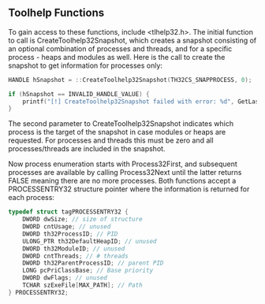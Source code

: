 ## Toolhelp Functions

To gain access to these functions, include <tlhelp32.h>. The initial function to call is CreateToolhelp32Snapshot, which creates a snapshot consisting of an optional combination of processes and threads, and for a specific process - heaps and modules as well. Here is the call to create the snapshot to get information for processes only:

```c
HANDLE hSnapshot = ::CreateToolhelp32Snapshot(TH32CS_SNAPPROCESS, 0);

if (hSnapshot == INVALID_HANDLE_VALUE) {
	printf("[!] CreateToolhelp32Snapshot failed with error: %d", GetLastError());
}
```

The second parameter to CreateToolhelp32Snapshot indicates which process is the target of the snapshot in case modules or heaps are requested. For processes and threads this must be zero and all processes/threads are included in the snapshot.

Now process enumeration starts with Process32First, and subsequent processes are available by calling Process32Next until the latter returns FALSE meaning there are no more processes. Both functions accept a PROCESSENTRY32 structure pointer where the information is returned for each process:

```c
typedef struct tagPROCESSENTRY32 {
	DWORD dwSize; // size of structure
	DWORD cntUsage; // unused
	DWORD th32ProcessID; // PID
	ULONG_PTR th32DefaultHeapID; // unused
	DWORD th32ModuleID; // unused
	DWORD cntThreads; // # threads
	DWORD th32ParentProcessID; // parent PID
	LONG pcPriClassBase; // Base priority
	DWORD dwFlags; // unused
	TCHAR szExeFile[MAX_PATH]; // Path
} PROCESSENTRY32;
```

